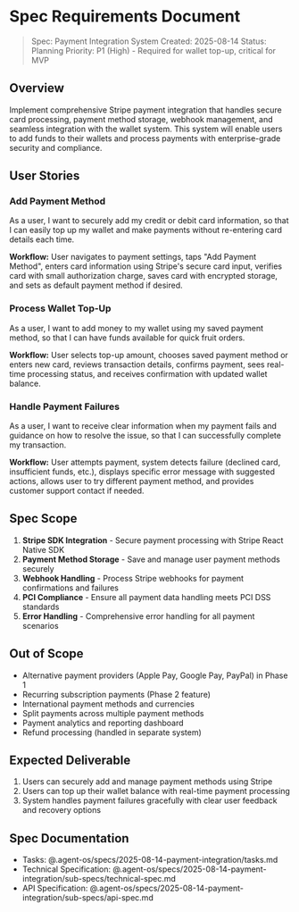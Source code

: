 # Spec Requirements Document

> Spec: Payment Integration System
> Created: 2025-08-14
> Status: Planning
> Priority: P1 (High) - Required for wallet top-up, critical for MVP

## Overview

Implement comprehensive Stripe payment integration that handles secure card processing, payment method storage, webhook management, and seamless integration with the wallet system. This system will enable users to add funds to their wallets and process payments with enterprise-grade security and compliance.

## User Stories

### Add Payment Method

As a user, I want to securely add my credit or debit card information, so that I can easily top up my wallet and make payments without re-entering card details each time.

**Workflow:** User navigates to payment settings, taps "Add Payment Method", enters card information using Stripe's secure card input, verifies card with small authorization charge, saves card with encrypted storage, and sets as default payment method if desired.

### Process Wallet Top-Up

As a user, I want to add money to my wallet using my saved payment method, so that I can have funds available for quick fruit orders.

**Workflow:** User selects top-up amount, chooses saved payment method or enters new card, reviews transaction details, confirms payment, sees real-time processing status, and receives confirmation with updated wallet balance.

### Handle Payment Failures

As a user, I want to receive clear information when my payment fails and guidance on how to resolve the issue, so that I can successfully complete my transaction.

**Workflow:** User attempts payment, system detects failure (declined card, insufficient funds, etc.), displays specific error message with suggested actions, allows user to try different payment method, and provides customer support contact if needed.

## Spec Scope

1. **Stripe SDK Integration** - Secure payment processing with Stripe React Native SDK
2. **Payment Method Storage** - Save and manage user payment methods securely
3. **Webhook Handling** - Process Stripe webhooks for payment confirmations and failures
4. **PCI Compliance** - Ensure all payment data handling meets PCI DSS standards
5. **Error Handling** - Comprehensive error handling for all payment scenarios

## Out of Scope

- Alternative payment providers (Apple Pay, Google Pay, PayPal) in Phase 1
- Recurring subscription payments (Phase 2 feature)
- International payment methods and currencies
- Split payments across multiple payment methods
- Payment analytics and reporting dashboard
- Refund processing (handled in separate system)

## Expected Deliverable

1. Users can securely add and manage payment methods using Stripe
2. Users can top up their wallet balance with real-time payment processing
3. System handles payment failures gracefully with clear user feedback and recovery options

## Spec Documentation

- Tasks: @.agent-os/specs/2025-08-14-payment-integration/tasks.md
- Technical Specification: @.agent-os/specs/2025-08-14-payment-integration/sub-specs/technical-spec.md
- API Specification: @.agent-os/specs/2025-08-14-payment-integration/sub-specs/api-spec.md